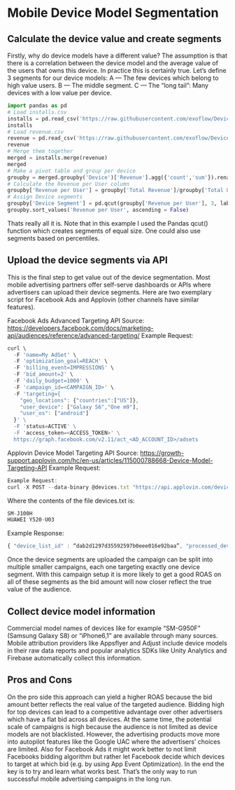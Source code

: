 # Mobile Device Model Segmentation

## Calculate the device value and create segments
Firstly, why do device models have a different value? The assumption is that there is a correlation between the device model and the average value of the users that owns this device. In practice this is certainly true. Let’s define 3 segments for our device models:
A — The few devices which belong to high value users.
B — The middle segment.
C — The “long tail”: Many devices with a low value per device.

``` python
import pandas as pd
# Load installs.csv
installs = pd.read_csv('https://raw.githubusercontent.com/exoflow/DeviceModelSegmentation/master/installs.csv', sep = ';')
installs
# Load revenue.csv
revenue = pd.read_csv('https://raw.githubusercontent.com/exoflow/DeviceModelSegmentation/master/revenue.csv', sep = ';')
revenue
# Merge them together
merged = installs.merge(revenue)
merged
# Make a pivot table and group per device
groupby = merged.groupby('Device')['Revenue'].agg({'count','sum'}).rename(columns={'count':'Total Users', 'sum':'Total Revenue'})
# Calculate the Revenue per User column
groupby['Revenue per User'] = groupby['Total Revenue']/groupby['Total Users']
# Assign Device segments
groupby['Device Segment'] = pd.qcut(groupby['Revenue per User'], 3, labels=["C", "B", "A"])
groupby.sort_values('Revenue per User', ascending = False)
```

Thats really all it is. Note that in this example I used the Pandas qcut() function which creates segments of equal size. One could also use segments based on percentiles. 


## Upload the device segments via API
This is the final step to get value out of the device segmentation. Most mobile advertising partners offer self-serve dashboards or APIs where advertisers can upload their device segments. Here are two exemplary script for Facebook Ads and Applovin (other channels have similar features).

Facebook Ads Advanced Targeting API
Source: https://developers.facebook.com/docs/marketing-api/audiences/reference/advanced-targeting/
Example Request:

``` javascript
curl \
  -F 'name=My AdSet' \
  -F 'optimization_goal=REACH' \
  -F 'billing_event=IMPRESSIONS' \
  -F 'bid_amount=2' \
  -F 'daily_budget=1000' \
  -F 'campaign_id=<CAMPAIGN_ID>' \
  -F 'targeting={ 
    "geo_locations": {"countries":["US"]}, 
    "user_device": ["Galaxy S6","One m9"], 
    "user_os": ["android"] 
  }' \
  -F 'status=ACTIVE' \
  -F 'access_token=<ACCESS_TOKEN>' \
  https://graph.facebook.com/v2.11/act_<AD_ACCOUNT_ID>/adsets
  ```

Applovin Device Model Targeting API
Source: https://growth-support.applovin.com/hc/en-us/articles/115000788668-Device-Model-Targeting-API
Example Request:

``` javascript
Example Request:
curl -X POST --data-binary @devices.txt "https://api.applovin.com/devices/append?device_list_id=<DEVICE_LIST_ID>&api_key=<API_KEY>"
```

Where the contents of the file devices.txt is:
``` javascript
SM-J100H
HUAWEI Y520-U03
```

Example Response:
``` javascript
{ "device_list_id" : “dab2d1297d35592597b0eee016e92baa”, "processed_devices" : 2, "failed_devices" : 0 }
```

Once the device segments are uploaded the campaign can be split into multiple smaller campaigns, each one targeting exactly one device segment. With this campaign setup it is more likely to get a good ROAS on all of these segments as the bid amount will now closer reflect the true value of the audience.

## Collect device model information
Commercial model names of devices like for example “SM-G950F” (Samsung Galaxy S8) or “iPhone6,1” are available through many sources. Mobile attribution providers like Appsflyer and Adjust include device models in their raw data reports and popular analytics SDKs like Unity Analytics and Firebase automatically collect this information.

## Pros and Cons
On the pro side this approach can yield a higher ROAS because the bid amount better reflects the real value of the targeted audience. Bidding high for top devices can lead to a competitive advantage over other advertisers which have a flat bid across all devices. At the same time, the potential scale of campaigns is high because the audience is not limited as device models are not blacklisted.
However, the advertising products move more into autopilot features like the Google UAC where the advertisers’ choices are limited. Also for Facebook Ads it might work better to not limit Facebooks bidding algorithm but rather let Facebook decide which devices to target at which bid (e.g. by using App Event Optimization).
In the end the key is to try and learn what works best. That’s the only way to run successful mobile advertising campaigns in the long run.

